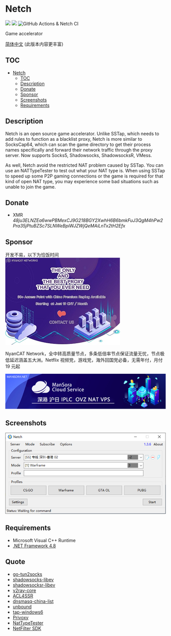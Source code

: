 # Netch
[![](https://img.shields.io/badge/Telegram-Channel-blue)](https://t.me/Netch) [![](https://img.shields.io/badge/Telegram-Group-green)](https://t.me/Netch_Discuss_Group) ![GitHub Actions & Netch CI](https://github.com/NetchX/Netch/workflows/GitHub%20Actions%20&%20Netch%20CI/badge.svg)
          
Game accelerator

[简体中文](docs/README.zh-CN.md) (此版本内容更丰富)

## TOC
- [Netch](#netch)
	- [TOC](#toc)
	- [Description](#description)
	- [Donate](#donate)
	- [Sponsor](#sponsor)
	- [Screenshots](#screenshots)
	- [Requirements](#requirements)

## Description

Netch is an open source game accelerator. Unlike SSTap, which needs to add rules to function as a blacklist proxy, Netch is more similar to SocksCap64, which can scan the game directory to get their process names specifically and forward their network traffic through the proxy server. Now supports Socks5, Shadowsocks, ShadowsocksR, VMess.

As well, Netch avoid the restricted NAT problem caused by SSTap. You can use an NATTypeTester to test out what your NAT type is. When using SSTap to speed up some P2P gaming connections or the game is required for that kind of open NAT type, you may experience some bad situations such as unable to join the game.

## Donate
- XMR *48ju3ELNZEa6wwPBMexCJ9G218BGY2XwhH6B6bmkFuJ3QgM4hPw2Pra35jPtuBZSc7SLNWeBpiWJZWjQeMAiLnTx2tH2Efx*

## Sponsor
开发不易，以下为恰饭时间
[![NyanCAT](docs/sponsor/nyancat.jpg)](https://nyancat.info)

NyanCAT Network，全中转高质量节点，多条低倍率节点保证流量无忧，节点极低延迟涵盖五大洲。Netflix 视频党，游戏党，海外回国党必备，无需年付，月付 19 元起

[![ManSora](docs/sponsor/mansora.jpg)](https://www.mansora.net/cart.php)

## Screenshots
![](docs/screenshots/main.png)

## Requirements
- Microsoft Visual C++ Runtime
- [.NET Framework 4.8](https://dotnet.microsoft.com/download/dotnet-framework/net48)

## Quote
- [go-tun2socks](https://github.com/eycorsican/go-tun2socks)
- [shadowsocks-libev](https://github.com/shadowsocks/shadowsocks-libev)
- [shadowsocksr-libev](https://github.com/shadowsocksrr/shadowsocksr-libev)
- [v2ray-core](https://github.com/v2ray/v2ray-core)
- [ACL4SSR](https://github.com/ACL4SSR/ACL4SSR)
- [dnsmasq-china-list](https://github.com/felixonmars/dnsmasq-china-list)
- [unbound](https://github.com/NLnetLabs/unbound)
- [tap-windows6](https://github.com/OpenVPN/tap-windows6)
- [Privoxy](https://www.privoxy.org/)
- [NatTypeTester](https://github.com/HMBSbige/NatTypeTester)
- [NetFilter SDK](https://netfiltersdk.com/)
